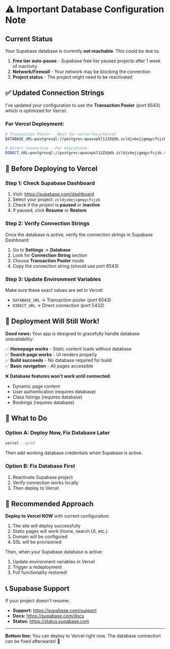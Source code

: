 # ⚠️ Important Database Configuration Note

## Current Status

Your Supabase database is currently **not reachable**. This could be due to:

1. **Free tier auto-pause** - Supabase free tier pauses projects after 1 week of inactivity
2. **Network/Firewall** - Your network may be blocking the connection
3. **Project status** - The project might need to be reactivated

## ✅ Updated Connection Strings

I've updated your configuration to use the **Transaction Pooler** (port 6543) which is optimized for Vercel:

### For Vercel Deployment:
```bash
# Transaction Pooler - Best for serverless/Vercel
DATABASE_URL=postgresql://postgres:qwasopkl12ZX@db.zcldjvbejigmqycfsjzb.supabase.co:6543/postgres

# Direct Connection - For migrations
DIRECT_URL=postgresql://postgres:qwasopkl12ZX@db.zcldjvbejigmqycfsjzb.supabase.co:5432/postgres
```

## 🔧 Before Deploying to Vercel

### Step 1: Check Supabase Dashboard
1. Visit: https://supabase.com/dashboard
2. Select your project: `zcldjvbejigmqycfsjzb`
3. Check if the project is **paused** or **inactive**
4. If paused, click **Resume** or **Restore**

### Step 2: Verify Connection Strings
Once the database is active, verify the connection strings in Supabase Dashboard:
1. Go to **Settings** → **Database**
2. Look for **Connection String** section
3. Choose **Transaction Pooler** mode
4. Copy the connection string (should use port 6543)

### Step 3: Update Environment Variables
Make sure these exact values are set in Vercel:
- `DATABASE_URL` → Transaction pooler (port 6543)
- `DIRECT_URL` → Direct connection (port 5432)

## 🚀 Deployment Will Still Work!

**Good news:** Your app is designed to gracefully handle database unavailability:

✅ **Homepage works** - Static content loads without database  
✅ **Search page works** - UI renders properly  
✅ **Build succeeds** - No database required for build  
✅ **Basic navigation** - All pages accessible

❌ **Database features won't work until connected:**
- Dynamic page content
- User authentication (requires database)
- Class listings (requires database)
- Bookings (requires database)

## 📝 What to Do

### Option A: Deploy Now, Fix Database Later
```bash
vercel --prod
```
Then add working database credentials when Supabase is active.

### Option B: Fix Database First
1. Reactivate Supabase project
2. Verify connection works locally
3. Then deploy to Vercel

## 🎯 Recommended Approach

**Deploy to Vercel NOW** with current configuration:

1. The site will deploy successfully
2. Static pages will work (home, search UI, etc.)
3. Domain will be configured
4. SSL will be provisioned

Then, when your Supabase database is active:

1. Update environment variables in Vercel
2. Trigger a redeployment
3. Full functionality restored!

## 📞 Supabase Support

If your project doesn't resume:
- **Support:** https://supabase.com/support
- **Docs:** https://supabase.com/docs
- **Status:** https://status.supabase.com

---

**Bottom line:** You can deploy to Vercel right now. The database connection can be fixed afterwards! 🚀


